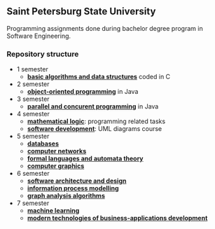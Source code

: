 ## Saint Petersburg State University

Programming assignments done during bachelor degree program in Software Engineering.

### Repository structure

* 1 semester
   * [**basic algorithms and data structures**](https://github.com/olesyagogina/SPSU-Code/tree/master/Algorithms%26DataStructures) coded in C
* 2 semester
   * [**object-oriented programming**](https://github.com/olesyagogina/SPSU-Code/tree/master/Object-orientedProgramming) in Java
* 3 semester   
   * [**parallel and concurent programming**](https://github.com/olesyagogina/SPSU-Code/tree/master/ParallelProgramming) in Java
* 4 semester   
   * [**mathematical logic**](https://github.com/olesyagogina/SPSU-Code/tree/master/Mathlogic): programming related tasks
   * [**software development**](https://github.com/olesyagogina/SPSU-Code/blob/master/VisualModeling/): UML diagrams course
* 5 semester   
   * [**databases**](https://github.com/olesyagogina/SPSU-Code/tree/master/DataBases)
   * [**computer networks**](https://github.com/olesyagogina/SPSU-Code/tree/master/ComputerNetworks)
   * [**formal languages and automata theory**](https://github.com/olesyagogina/SPSU-Code/tree/master/AutomataTheoryAndFormalLanguages)
   * [**computer graphics**](https://github.com/olesyagogina/SPSU-Code/tree/master/ComputerGraphics)
* 6 semester      
   * [**software architecture and design**](https://github.com/olesyagogina/SPSU-Code/tree/master/SoftwareArchitecture)
   * [**information process modelling**](https://github.com/olesyagogina/SPSU-Code/tree/master/InformationProcessModelling)
   * [**graph analysis algorithms**](https://github.com/olesyagogina/SPSU-Code/tree/master/GraphAlgorithms)
* 7 semester   
   * [**machine learning**](https://github.com/olesyagogina/SPSU-Code/tree/master/MachineLearning)
   * [**modern technologies of business-applications development**](https://github.com/olesyagogina/SPSU-Code/tree/master/WebProgramming)
   
